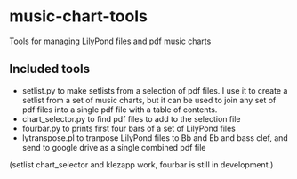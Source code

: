 # music-chart-tools

Tools for managing LilyPond files and pdf music charts

## Included tools

- setlist.py to make setlists from a selection of pdf files. I use it to create a setlist from a set of music charts, but it can be used to join any set of pdf files into a single pdf file with a table of contents.
- chart_selector.py to find pdf files to add to the selection file
- fourbar.py to prints first four bars of a set of LilyPond files
- lytranspose.pl to tranpose LilyPond files to Bb and Eb and bass clef, and send to google drive as a single combined pdf file

(setlist chart_selector and klezapp work, fourbar is still in development.)
